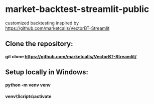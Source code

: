 # market-backtest-streamlit-public
customized backtesting inspired by https://github.com/marketcalls/VectorBT-Streamlit




## Clone the repository:
#### git clone https://github.com/marketcalls/VectorBT-Streamlit/

## Setup locally in Windows:
#### python -m venv venv
#### venv\Scripts\activate

